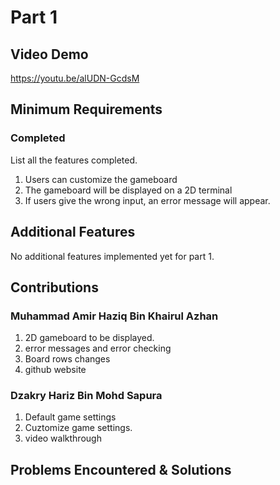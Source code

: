 # Part 1

## Video Demo

https://youtu.be/alUDN-GcdsM

## Minimum Requirements

### Completed

List all the features completed.

1. Users can customize the gameboard
2. The gameboard will be displayed on a 2D terminal
3. If users give the wrong input, an error message will appear.

## Additional Features

No additional features implemented yet for part 1.

## Contributions

### Muhammad Amir Haziq Bin Khairul Azhan

1. 2D gameboard to be displayed.
2. error messages and error checking
3. Board rows changes
4. github website

### Dzakry Hariz Bin Mohd Sapura

1. Default game settings
2. Cuztomize game settings.
3. video walkthrough

## Problems Encountered & Solutions


